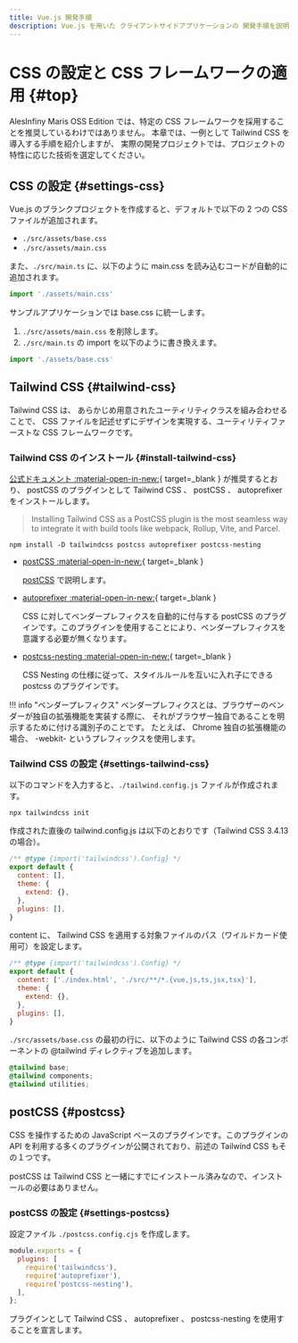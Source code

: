 ```yaml
---
title: Vue.js 開発手順
description: Vue.js を用いた クライアントサイドアプリケーションの 開発手順を説明します。
---
```


# CSS の設定と CSS フレームワークの適用 {#top}

AlesInfiny Maris OSS Edition では、特定の CSS フレームワークを採用することを推奨しているわけではありません。
本章では、一例として Tailwind CSS を導入する手順を紹介しますが、
実際の開発プロジェクトでは、プロジェクトの特性に応じた技術を選定してください。

## CSS の設定 {#settings-css}

Vue.js のブランクプロジェクトを作成すると、デフォルトで以下の 2 つの CSS ファイルが追加されます。

- `./src/assets/base.css`
- `./src/assets/main.css`

また、`./src/main.ts` に、以下のように main.css を読み込むコードが自動的に追加されます。

```typescript title="main.ts"
import './assets/main.css'
```

サンプルアプリケーションでは base.css に統一します。

1. `./src/assets/main.css` を削除します。
1. `./src/main.ts` の import を以下のように書き換えます。

```typescript title="main.ts"
import './assets/base.css'
```

## Tailwind CSS {#tailwind-css}

Tailwind CSS は、 あらかじめ用意されたユーティリティクラスを組み合わせることで、
CSS ファイルを記述せずにデザインを実現する、ユーティリティファーストな CSS フレームワークです。

### Tailwind CSS のインストール {#install-tailwind-css}

<!-- textlint-disable ja-technical-writing/sentence-length -->

[公式ドキュメント :material-open-in-new:](https://tailwindcss.com/docs/installation/using-postcss){ target=_blank } が推奨するとおり、 postCSS のプラグインとして Tailwind CSS 、 postCSS 、 autoprefixer をインストールします。

<!-- textlint-enable ja-technical-writing/sentence-length -->

> Installing Tailwind CSS as a PostCSS plugin is the most seamless way to integrate it with build tools like webpack, Rollup, Vite, and Parcel.

```terminal
npm install -D tailwindcss postcss autoprefixer postcss-nesting
```

- [postCSS :material-open-in-new:](https://github.com/postcss/postcss){ target=_blank }

    [postCSS](#postcss) で説明します。

- [autoprefixer :material-open-in-new:](https://autoprefixer.github.io/){ target=_blank }

    CSS に対してベンダープレフィクスを自動的に付与する postCSS のプラグインです。このプラグインを使用することにより、ベンダープレフィクスを意識する必要が無くなります。

- [postcss-nesting :material-open-in-new:](https://github.com/csstools/postcss-plugins/tree/main/plugins/postcss-nesting){ target=_blank }

    CSS Nesting の仕様に従って、スタイルルールを互いに入れ子にできる postcss のプラグインです。

!!! info "ベンダープレフィクス"
    ベンダープレフィクスとは、ブラウザーのベンダーが独自の拡張機能を実装する際に、
    それがブラウザー独自であることを明示するために付ける識別子のことです。
    たとえば、 Chrome 独自の拡張機能の場合、 -webkit- というプレフィックスを使用します。

### Tailwind CSS の設定 {#settings-tailwind-css}

以下のコマンドを入力すると、`./tailwind.config.js` ファイルが作成されます。

```terminal
npx tailwindcss init
```

作成された直後の tailwind.config.js は以下のとおりです（Tailwind CSS 3.4.13 の場合）。

```javascript title="tailwind.config.js"
/** @type {import('tailwindcss').Config} */
export default {
  content: [],
  theme: {
    extend: {},
  },
  plugins: [],
}
```

content に、 Tailwind CSS を適用する対象ファイルのパス（ワイルドカード使用可）を設定します。

```javascript title="tailwind.config.js" hl_lines="3"
/** @type {import('tailwindcss').Config} */
export default {
  content: ['./index.html', './src/**/*.{vue,js,ts,jsx,tsx}'],
  theme: {
    extend: {},
  },
  plugins: [],
}
```

`./src/assets/base.css` の最初の行に、以下のように Tailwind CSS の各コンポーネントの @tailwind ディレクティブを追加します。

```css title="base.css"
@tailwind base;
@tailwind components;
@tailwind utilities;
```

## postCSS {#postcss}

CSS を操作するための JavaScript ベースのプラグインです。このプラグインの API を利用する多くのプラグインが公開されており、前述の Tailwind CSS もその１つです。

postCSS は Tailwind CSS と一緒にすでにインストール済みなので、インストールの必要はありません。

### postCSS の設定 {#settings-postcss}

設定ファイル `./postcss.config.cjs` を作成します。

```javascript title="postcss.config.cjs"
module.exports = {
  plugins: [
    require('tailwindcss'),
    require('autoprefixer'),
    require('postcss-nesting'),
  ],
};
```

プラグインとして Tailwind CSS 、 autoprefixer 、 postcss-nesting を使用することを宣言します。
